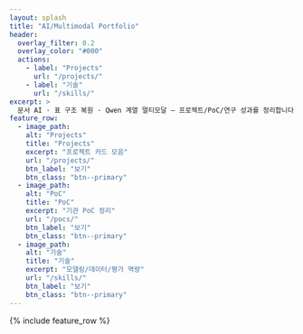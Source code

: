 ```yaml
---
layout: splash
title: "AI/Multimodal Portfolio"
header:
  overlay_filter: 0.2
  overlay_color: "#000"
  actions:
    - label: "Projects"
      url: "/projects/"
    - label: "기술"
      url: "/skills/"
excerpt: >
  문서 AI · 표 구조 복원 · Qwen 계열 멀티모달 — 프로젝트/PoC/연구 성과를 정리합니다.
feature_row:
  - image_path: 
    alt: "Projects"
    title: "Projects"
    excerpt: "프로젝트 카드 모음"
    url: "/projects/"
    btn_label: "보기"
    btn_class: "btn--primary"
  - image_path:
    alt: "PoC"
    title: "PoC"
    excerpt: "기관 PoC 정리"
    url: "/pocs/"
    btn_label: "보기"
    btn_class: "btn--primary"
  - image_path:
    alt: "기술"
    title: "기술"
    excerpt: "모델링/데이터/평가 역량"
    url: "/skills/"
    btn_label: "보기"
    btn_class: "btn--primary"
---
```


{% include feature_row %}
